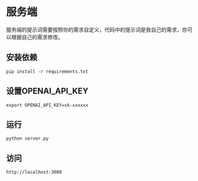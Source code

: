 # 服务端

服务端的提示词需要按照你的需求自定义，代码中的提示词是我自己的需求，你可以根据自己的需求修改。

## 安装依赖

`pip install -r requirements.txt`

## 设置OPENAI_API_KEY

`export OPENAI_API_KEY=sk-xxxxxx`

## 运行

`python server.py`

## 访问

`http://localhost:3000`